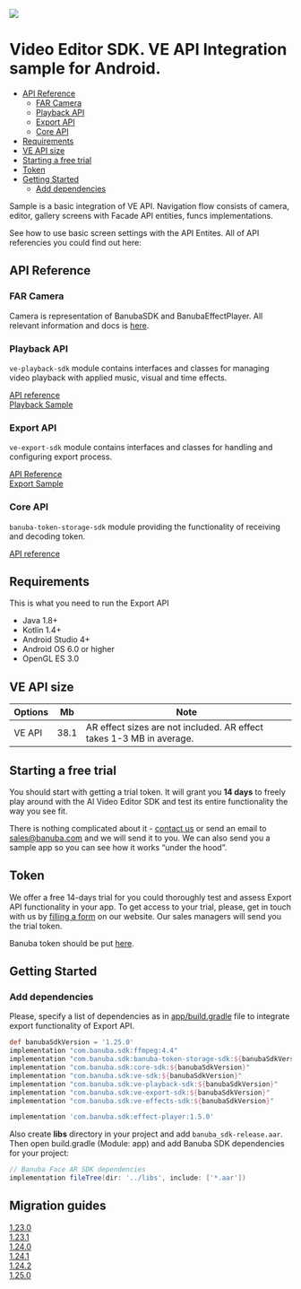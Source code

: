 [![](https://www.banuba.com/hubfs/Banuba_November2018/Images/Banuba%20SDK.png)](https://www.banuba.com/video-editor-sdk)

# Video Editor SDK. VE API Integration sample for Android.

- [API Reference](#API-Reference)
    + [FAR Camera](#FAR-Camera)
    + [Playback API](#Playback-API)
    + [Export API](#Export-API)
    + [Core API](#Core-API)
- [Requirements](#Requirements)
- [VE API size](#ve-api-size)
- [Starting a free trial](#Starting-a-free-trial)
- [Token](#Token)
- [Getting Started](#Getting-Started)
    + [Add dependencies](#Add-dependencies)

Sample is a basic integration of VE API. Navigation flow consists of camera, editor, gallery screens with Facade API entities, funcs implementations.

See how to use basic screen settings with the API Entites. All of API referencies you could find out here:

## API Reference
### FAR Camera

Camera is representation of BanubaSDK and BanubaEffectPlayer. All relevant information and docs is [here](https://docs.banuba.com/face-ar-sdk/android/android_overview).

### Playback API

```ve-playback-sdk``` module contains interfaces and classes for managing video playback with applied music, visual and time effects.

[API reference](https://github.com/Banuba/ve-sdk-android-playback-sample/blob/master/mddocs/playback/index.md)\
[Playback Sample](https://github.com/Banuba/ve-sdk-android-playback-sample)

### Export API

```ve-export-sdk``` module contains interfaces and classes for handling and configuring export process.

[API Reference](https://github.com/Banuba/ve-sdk-android-export-sample/blob/master/mddocs/index.md)\
[Export Sample](https://github.com/Banuba/ve-sdk-android-export-sample)

### Core API

```banuba-token-storage-sdk``` module providing the functionality of receiving and decoding token.

[API reference](https://github.com/Banuba/ve-sdk-android-playback-sample/blob/master/mddocs/tokenStorage/index.md)

## Requirements
This is what you need to run the Export API
- Java 1.8+
- Kotlin 1.4+
- Android Studio 4+
- Android OS 6.0 or higher
- OpenGL ES 3.0  

## VE API size

| Options | Mb      | Note |
| -------- | --------- | ----- |
| VE API  | 38.1 | AR effect sizes are not included. AR effect takes 1-3 MB in average.

## Starting a free trial

You should start with getting a trial token. It will grant you **14 days** to freely play around with the AI Video Editor SDK and test its entire functionality the way you see fit.

There is nothing complicated about it - [contact us](https://www.banuba.com/video-editor-sdk) or send an email to sales@banuba.com and we will send it to you. We can also send you a sample app so you can see how it works “under the hood”.


## Token
We offer а free 14-days trial for you could thoroughly test and assess Export API functionality in your app. To get access to your trial, please, get in touch with us by [filling a form](https://www.banuba.com/video-editor-sdk) on our website. Our sales managers will send you the trial token.

Banuba token should be put [here](https://github.com/Banuba/ve-api-android-integration-sample/blob/main/app/src/main/res/values/strings.xml#L3).

## Getting Started
### Add dependencies
Please, specify a list of dependencies as in [app/build.gradle](app/build.gradle) file to integrate export functionality of Export API.

``` groovy
def banubaSdkVersion = '1.25.0'
implementation "com.banuba.sdk:ffmpeg:4.4"
implementation "com.banuba.sdk:banuba-token-storage-sdk:${banubaSdkVersion}"
implementation "com.banuba.sdk:core-sdk:${banubaSdkVersion}"
implementation "com.banuba.sdk:ve-sdk:${banubaSdkVersion}"
implementation "com.banuba.sdk:ve-playback-sdk:${banubaSdkVersion}"
implementation "com.banuba.sdk:ve-export-sdk:${banubaSdkVersion}"
implementation "com.banuba.sdk:ve-effects-sdk:${banubaSdkVersion}"

implementation 'com.banuba.sdk:effect-player:1.5.0'
```

Also create **libs** directory in your project and add `banuba_sdk-release.aar`. Then open build.gradle (Module: app) and add Banuba SDK dependencies for your project:

``` groovy
// Banuba Face AR SDK dependencies
implementation fileTree(dir: '../libs', include: ['*.aar'])
```

## Migration guides
[1.23.0](https://vebanuba.notion.site/1-23-d91a638b6e714141a2ba53dfa1823918)\
[1.23.1](https://vebanuba.notion.site/1-23-1-3e683d15f95642528a02ce59b866b3da)\
[1.24.0](https://vebanuba.notion.site/1-24-08daf21e88d64e0cae3747eb5a4b0d08)\
[1.24.1](https://vebanuba.notion.site/1-24-1-0550e0880f38434bb45f928f7035a568)\
[1.24.2](https://vebanuba.notion.site/1-24-2-fffb57ad78b246af9a0903be8626967a)\
[1.25.0](https://vebanuba.notion.site/1-25-0-9240af0c9b694bc596d8326dd38b7c17)
